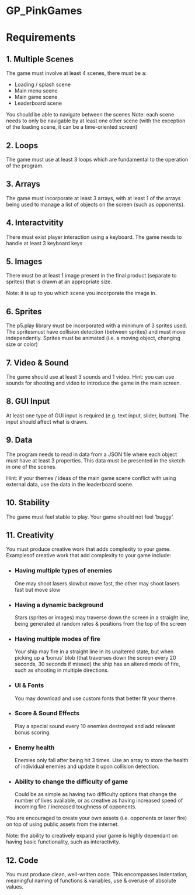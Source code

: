 # GP_PinkGames


 
# Requirements

## 1. Multiple Scenes
The game must involve at least 4 scenes, there must be a:
    
- Loading / splash scene
- Main menu scene
- Main game scene
- Leaderboard scene

You should be able to navigate between the scenes
Note: each scene needs to only be navigable by at least one other scene (with the exception of the loading scene, it can be a time-oriented screen)

## 2. Loops
The game must use at least 3 loops which are fundamental to the operation of the program.

## 3. Arrays
The  game  must  incorporate  at  least  3  arrays,  with  at  least  1  of  the  arrays  being  used  to manage a list of objects on the screen (such as opponents).

## 4. Interactvitity
There  must  exist  player  interaction  using  a  keyboard.  The  game  needs  to  handle  at  least  3 keyboard keys

## 5. Images
There must be at least 1 image present in the final product (separate to sprites) that is drawn at an appropriate size.

Note: it is up to you which scene you incorporate the image in.

## 6. Sprites
The p5.play library must be incorporated with a minimum of 3 sprites used. The spritesmust have  collision  detection  (between  sprites)  and  must  move  independently.  Sprites  must  be animated (i.e. a moving object, changing size or color)

## 7. Video & Sound
The game should use at least 3 sounds and 1 video. Hint: you can use sounds for shooting and video to introduce the game in the main screen.

## 8. GUI Input
At least one type of GUI input is required (e.g. text input, slider, button). The input should affect what is drawn.

## 9. Data
The program needs to read in data from a JSON file where each object must have at least 3 properties. This data must be presented in the sketch in one of the scenes. 

Hint: if your themes / ideas of the main game scene conflict with using external data, use the data in the leaderboard scene.

## 10. Stability
The game must feel stable to play. Your game should not feel ‘buggy’.

## 11. Creativity
You must produce creative work that adds complexity to your game. 
Examplesof creative work that add complexity to your game include: 
- ### Having multiple types of enemies
    One may shoot lasers slowbut move fast, the other may shoot lasers fast but move slow
- ### Having a dynamic background 
    Stars (sprites or images) may traverse down the screen in a straight line, being generated at random rates & positions from the top of the screen
- ### Having multiple modes of fire
    Your ship may fire in a straight line in its unaltered state, but when picking up a ‘bonus’ blob (that traverses down the screen every 20 seconds, 30 seconds if  missed)  the  ship  has  an  altered  mode  of  fire,  such  as  shooting  in  multiple directions.
- ### UI & Fonts
    You may download and use custom fonts that better fit your theme.
- ### Score & Sound Effects
    Play  a  special  sound  every  10  enemies  destroyed  and  add  relevant  bonus scoring.
- ### Enemy health 
    Enemies  only  fall  after  being  hit  3  times.  Use  an array  to  store  the health  of individual enemies and update it upon collision detection.
- ### Ability to change the difficulty of game    
    Could be as simple as having two difficulty options that change the number of lives  available,  or  as  creative  as  having  increased  speed  of  incoming  fire  / increased toughness of opponents.

You are encouraged to create your own assets (i.e. opponents or laser fire) on top of using public assets from the internet.

Note: the  ability  to  creatively  expand  your  game  is  highly  dependant  on  having basic functionality, such as interactivity.

## 12. Code

You  must  produce  clean,  well-written  code.  This  encompasses  indentation,  meaningful naming of functions & variables, use & overuse of absolute values.
